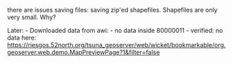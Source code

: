 there are issues saving files:
    saving zip'ed shapefiles.
    Shapefiles are only very small. Why?





Later:
    - Downloaded data from awi:
        - no data inside 80000011
        - verified: no data here: https://riesgos.52north.org/tsuna_geoserver/web/wicket/bookmarkable/org.geoserver.web.demo.MapPreviewPage?1&filter=false